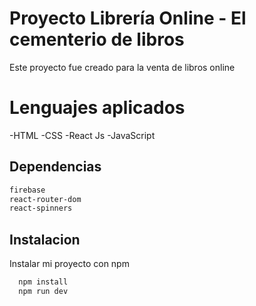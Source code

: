 # Proyecto Librería Online - El cementerio de libros
Este proyecto fue creado para la venta de libros online

# Lenguajes aplicados
-HTML
-CSS
-React Js
-JavaScript

## Dependencias

```bash
firebase
react-router-dom
react-spinners
```

## Instalacion
Instalar mi proyecto con npm

```bash
  npm install 
  npm run dev
```